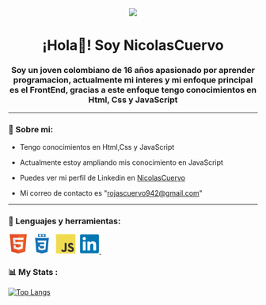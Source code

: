 <div id="Header" align="center">

   <img src="https://media.giphy.com/media/iIqmM5tTjmpOB9mpbn/giphy.gif" width="200">
   <h1 align="center""">¡Hola👋! Soy NicolasCuervo</h1>
   <h3 align="center">Soy un joven colombiano de 16 años apasionado por aprender programacion,
    actualmente mi interes y mi enfoque principal es el FrontEnd,
    gracias a este enfoque tengo conocimientos en Html, Css y JavaScript</h3>

</div>

---

###  🧑 Sobre mi:

- Tengo conocimientos en Html,Css y JavaScript

- Actualmente estoy ampliando mis conocimiento en JavaScript

- Puedes ver mi perfil de Linkedin en [NicolasCuervo](https://www.linkedin.com/in/nicolas-esteban-rojas-cuervo-9b72831ba/)

- Mi correo de contacto es "rojascuervo942@gmail.com"

---

<div align="left">
    <h3>🔨 Lenguajes y herramientas:</h3>
    <div>
        <img src="https://github.com/devicons/devicon/blob/master/icons/html5/html5-original.svg" title="HTML5" alt="HTML" width="40" height="40"/>&nbsp;
        <img src="https://github.com/devicons/devicon/blob/master/icons/css3/css3-plain-wordmark.svg"  title="CSS3" alt="CSS" width="40" height="40"/>&nbsp;
        <img src="https://github.com/devicons/devicon/blob/master/icons/javascript/javascript-original.svg" title="JavaScript" alt="JavaScript" width="40"           height="40"/>&nbsp;
        <a href=""><img src="https://github.com/devicons/devicon/blob/master/icons/linkedin/linkedin-original.svg" title="Linkedin" alt="React" width="40"           height="40"/>&nbsp;</a>
     </div>
   
</div>

### 📊 My Stats :

[![Top Langs](https://github-readme-stats.vercel.app/api/top-langs/?username=NicolasEstebanCuervo&theme=tokyonight)](https://github.com/anuraghazra/github-readme-stats)
